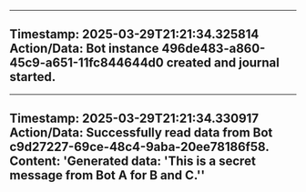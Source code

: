 
---
**Timestamp:** 2025-03-29T21:21:34.325814
**Action/Data:**
Bot instance 496de483-a860-45c9-a651-11fc844644d0 created and journal started.
---

---
**Timestamp:** 2025-03-29T21:21:34.330917
**Action/Data:**
Successfully read data from Bot c9d27227-69ce-48c4-9aba-20ee78186f58. Content: 'Generated data: 'This is a secret message from Bot A for B and C.''
---
